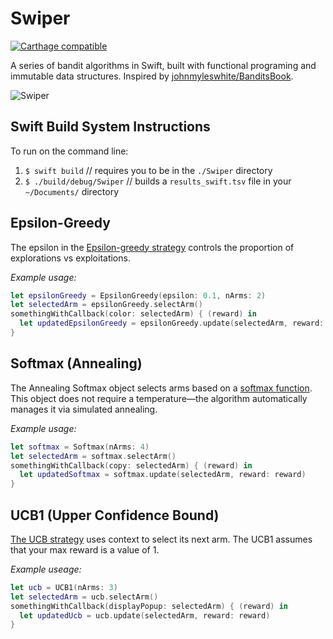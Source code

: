 # Swiper

[![Carthage compatible](https://img.shields.io/badge/Carthage-compatible-4BC51D.svg?style=flat)](https://github.com/Carthage/Carthage)

A series of bandit algorithms in Swift, built with functional programing and immutable data structures. Inspired by [johnmyleswhite/BanditsBook](https://github.com/johnmyleswhite/BanditsBook).

![Swiper](http://i.imgur.com/EhLAg7t.png)

## Swift Build System Instructions
To run on the command line:

1. `$ swift build` // requires you to be in the `./Swiper` directory
1. `$ ./build/debug/Swiper` // builds a `results_swift.tsv` file in your `~/Documents/` directory

## Epsilon-Greedy
The epsilon in the [Epsilon-greedy strategy](https://en.wikipedia.org/wiki/Multi-armed_bandit#Semi-uniform_strategies) controls the proportion of explorations vs exploitations.

*Example usage:*
```swift
let epsilonGreedy = EpsilonGreedy(epsilon: 0.1, nArms: 2)
let selectedArm = epsilonGreedy.selectArm()
somethingWithCallback(color: selectedArm) { (reward) in
  let updatedEpsilonGreedy = epsilonGreedy.update(selectedArm, reward: reward)
}
```

## Softmax (Annealing)
The Annealing Softmax object selects arms based on a [softmax function](https://en.wikipedia.org/wiki/Softmax_function).
This object does not require a temperature—the algorithm automatically manages it via simulated annealing.

*Example usage:*
```swift
let softmax = Softmax(nArms: 4)
let selectedArm = softmax.selectArm()
somethingWithCallback(copy: selectedArm) { (reward) in
  let updatedSoftmax = softmax.update(selectedArm, reward: reward)
}
```

## UCB1 (Upper Confidence Bound)
[The UCB strategy](https://en.wikipedia.org/wiki/Multi-armed_bandit#Contextual_Bandit) uses context to select its next arm. The UCB1 assumes that your max reward is a value of 1.

*Example useage:*
```swift
let ucb = UCB1(nArms: 3)
let selectedArm = ucb.selectArm()
somethingWithCallback(displayPopup: selectedArm) { (reward) in
  let updatedUcb = ucb.update(selectedArm, reward: reward)
}
```
